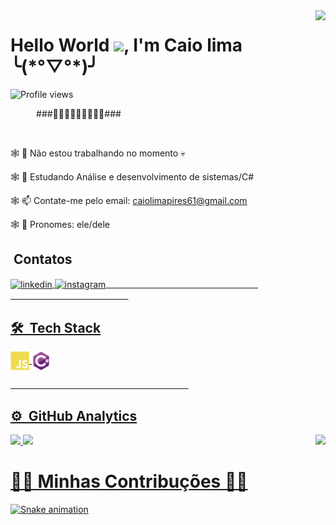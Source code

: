 <img align="right" height="520em" src="https://raw.githubusercontent.com/gist/CaioDeLimaPires/0901ed63b733eefa62cc1a0aac045f9f/raw/f38c3bc4d8437afb48d6b6ae2663ef673e75f090/Template.svg"/>
<h1 align="left">Hello World <img src="https://raw.githubusercontent.com/kaueMarques/kaueMarques/master/hi.gif" height="30px">, I'm Caio lima ╰(*°▽°*)╯</h1>
<p align="left"> <img src="https://komarev.com/ghpvc/?username=CaioDeLimaPires&color=orange" alt="Profile views" /> </p>   
           ⠀⠀⠀⠀###👻🎃👻🎃👻🎃👻🎃👻###
        
⠀⠀⠀⠀⠀⠀⠀⠀⠀

🕸️ 💼 Não estou trabalhando no momento 💀

🕸️ 🌱 Estudando Análise e desenvolvimento de sistemas/C#

🕸️ 📫 Contate-me pelo email: caiolimapires61@gmail.com 

🕸️ 🎃 Pronomes: ele/dele
⠀⠀⠀⠀⠀⠀⠀⠀⠀
⠀⠀⠀⠀⠀⠀⠀⠀⠀
⠀⠀⠀⠀⠀⠀⠀⠀⠀
 ##  &nbsp;Contatos
</a>
<a href="https://linkedin.com/in/caio-de-lima-pires-37321b23b" target="_blank">
  <img align="center" src="https://img.shields.io/badge/-caiodelimapires-05122A?style=flat&logo=linkedin" alt="linkedin"/>
</a>
<a href="https://instagram.com/caiodelimapires" target="_blank">
 <img align="center" src="https://img.shields.io/badge/-caiodelimapires-05122A?style=flat&logo=instagram" alt="instagram"/>⠀⠀⠀⠀⠀
⠀⠀⠀⠀⠀⠀⠀⠀⠀
⠀⠀⠀⠀⠀⠀⠀⠀⠀
⠀⠀⠀⠀⠀⠀⠀⠀⠀
⠀⠀⠀⠀⠀⠀⠀⠀⠀



## 🛠 &nbsp;Tech Stack


  <img align="center" alt="Rafa-Js" height="30" width="30" src="https://raw.githubusercontent.com/devicons/devicon/master/icons/javascript/javascript-plain.svg">
  <img align="center" alt="Rafa-Ts" height="30" width="30" src="https://raw.githubusercontent.com/devicons/devicon/master/icons/csharp/csharp-original.svg">
  
  
  
  ⠀⠀⠀⠀⠀⠀⠀⠀⠀
  ⠀⠀⠀⠀⠀⠀⠀⠀⠀
  ⠀⠀⠀⠀⠀⠀⠀⠀⠀
  
 
 ## ⚙️ &nbsp;GitHub Analytics
 
 
 <img height="150em" src="https://github-readme-stats.vercel.app/api?username=CaioDeLimaPires&show_icons=true&theme=synthwave&include_all_commits=true&count_private=true"/>
 <img align="right" height="200em" src="https://user-images.githubusercontent.com/110869372/191302600-88f37d1c-bafe-494f-ae66-e3767fd6c663.gif"/>
  <img height="150em" src="https://github-readme-stats.vercel.app/api/top-langs/?username=CaioDeLimaPires&layout=compact&langs_count=7&theme=synthwave"/>
 
 
 


</p>

  
  
  
  
  


 

 

 <h1 align="left">🎃👻 Minhas Contribuções 👻🎃</h1>
 

  
 
 ![Snake animation](https://github.com/CaioDeLimaPires/CaioDeLimaPire/blob/output/github-contribution-grid-snake.svg)
 



